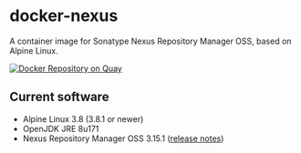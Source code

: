 # docker-nexus
A container image for Sonatype Nexus Repository Manager OSS, based on Alpine Linux.

[![Docker Repository on Quay](https://quay.io/repository/travelaudience/docker-nexus/status "Docker Repository on Quay")](https://quay.io/repository/travelaudience/docker-nexus)

## Current software

* Alpine Linux 3.8 (3.8.1 or newer)
* OpenJDK JRE 8u171
* Nexus Repository Manager OSS 3.15.1 ([release notes](https://help.sonatype.com/repomanager3/release-notes/2019-release-notes#id-2019ReleaseNotes-RepositoryManager3.15.1))

